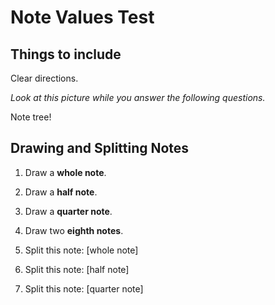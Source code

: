 # Note Values Test

## Things to include

Clear directions.

*Look at this picture while you answer the following questions.*

Note tree!

## Drawing and Splitting Notes

1. Draw a **whole note**.

1. Draw a **half note**.

1. Draw a **quarter note**.

1. Draw two **eighth notes**.

1. Split this note: [whole note]

1. Split this note: [half note]

1. Split this note: [quarter note]
